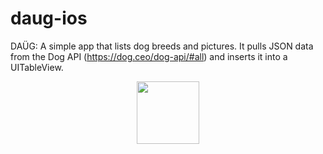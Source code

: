 # daug-ios
DAÜG: A simple app that lists dog breeds and pictures. It pulls JSON data from the Dog API (https://dog.ceo/dog-api/#all) and inserts it into a UITableView. 

<p align="center">
  <img src="https://preview.ibb.co/d0qOun/Daug.png" width="100"/>
</p>
